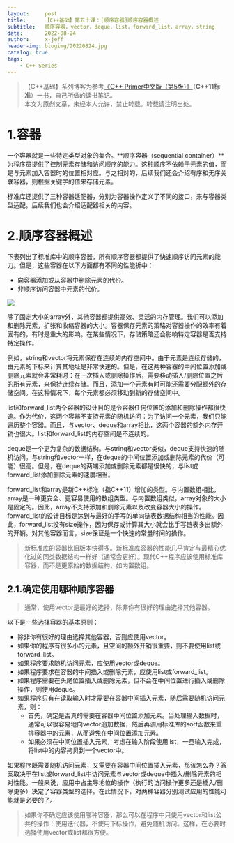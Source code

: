 ```yaml
---
layout:     post
title:      【C++基础】第五十课：[顺序容器]顺序容器概述
subtitle:   顺序容器，vector，deque，list，forward_list，array，string
date:       2022-08-24
author:     x-jeff
header-img: blogimg/20220824.jpg
catalog: true
tags:
    - C++ Series
---
```

>【C++基础】系列博客为参考[《C++ Primer中文版（第5版）》](https://www.phei.com.cn/module/goods/wssd_content.jsp?bookid=37655)（**C++11标准**）一书，自己所做的读书笔记。  
>本文为原创文章，未经本人允许，禁止转载。转载请注明出处。

# 1.容器

一个容器就是一些特定类型对象的集合。**顺序容器（sequential container）**为程序员提供了控制元素存储和访问顺序的能力。这种顺序不依赖于元素的值，而是与元素加入容器时的位置相对应。与之相对的，后续我们还会介绍有序和无序关联容器，则根据关键字的值来存储元素。

标准库还提供了三种容器适配器，分别为容器操作定义了不同的接口，来与容器类型适配。后续我们也会介绍适配器相关的内容。

# 2.顺序容器概述

下表列出了标准库中的顺序容器，所有顺序容器都提供了快速顺序访问元素的能力。但是，这些容器在以下方面都有不同的性能折中：

* 向容器添加或从容器中删除元素的代价。
* 非顺序访问容器中元素的代价。

![](https://xjeffblogimg.oss-cn-beijing.aliyuncs.com/BLOGIMG/BlogImage/CPPSeries/Lesson50/50x1.png)

除了固定大小的array外，其他容器都提供高效、灵活的内存管理。我们可以添加和删除元素，扩张和收缩容器的大小。容器保存元素的策略对容器操作的效率有着固有的，有时是重大的影响。在某些情况下，存储策略还会影响特定容器是否支持特定操作。

例如，string和vector将元素保存在连续的内存空间中。由于元素是连续存储的，由元素的下标来计算其地址是非常快速的。但是，在这两种容器的中间位置添加或删除元素就会非常耗时：在一次插入或删除操作后，需要移动插入/删除位置之后的所有元素，来保持连续存储。而且，添加一个元素有时可能还需要分配额外的存储空间。在这种情况下，每个元素都必须移动到新的存储空间中。

list和forward\_list两个容器的设计目的是令容器任何位置的添加和删除操作都很快速。作为代价，这两个容器不支持元素的随机访问：为了访问一个元素，我们只能遍历整个容器。而且，与vector、deque和array相比，这两个容器的额外内存开销也很大。list和forward\_list的内存空间是不连续的。

deque是一个更为复杂的数据结构。与string和vector类似，deque支持快速的随机访问。与string和vector一样，在deque的中间位置添加或删除元素的代价（可能）很高。但是，在deque的两端添加或删除元素都是很快的，与list或forward\_list添加删除元素的速度相当。

forward\_list和array是新C++标准（指C++11）增加的类型。与内置数组相比，array是一种更安全、更容易使用的数组类型。与内置数组类似，array对象的大小是固定的。因此，array不支持添加和删除元素以及改变容器大小的操作。forward\_list的设计目标是达到与最好的手写的单向链表数据结构相当的性能。因此，forward\_list没有size操作，因为保存或计算其大小就会比手写链表多出额外的开销。对其他容器而言，size保证是一个快速的常量时间的操作。

>新标准库的容器比旧版本快得多。新标准库容器的性能几乎肯定与最精心优化过的同类数据结构一样好（通常会更好）。现代C++程序应该使用标准库容器，而不是更原始的数据结构，如内置数组。

## 2.1.确定使用哪种顺序容器

>通常，使用vector是最好的选择，除非你有很好的理由选择其他容器。

以下是一些选择容器的基本原则：

* 除非你有很好的理由选择其他容器，否则应使用vector。
* 如果你的程序有很多小的元素，且空间的额外开销很重要，则不要使用list或forward\_list。
* 如果程序要求随机访问元素，应使用vector或deque。
* 如果程序要求在容器的中间插入或删除元素，应使用list或forward\_list。
* 如果程序需要在头尾位置插入或删除元素，但不会在中间位置进行插入或删除操作，则使用deque。
* 如果程序只有在读取输入时才需要在容器中间插入元素，随后需要随机访问元素，则：
	* 首先，确定是否真的需要在容器中间位置添加元素。当处理输入数据时，通常可以很容易地向vector追加数据，然后再调用标准库的sort函数来重排容器中的元素，从而避免在中间位置添加元素。
	* 如果必须在中间位置插入元素，考虑在输入阶段使用list，一旦输入完成，将list中的内容拷贝到一个vector中。

如果程序既需要随机访问元素，又需要在容器中间位置插入元素，那该怎么办？答案取决于在list或forward\_list中访问元素与vector或deque中插入/删除元素的相对性能。一般来说，应用中占主导地位的操作（执行的访问操作更多还是插入/删除更多）决定了容器类型的选择。在此情况下，对两种容器分别测试应用的性能可能就是必要的了。

>如果你不确定应该使用哪种容器，那么可以在程序中只使用vector和list公共的操作：使用迭代器，不使用下标操作，避免随机访问。这样，在必要时选择使用vector或list都很方便。